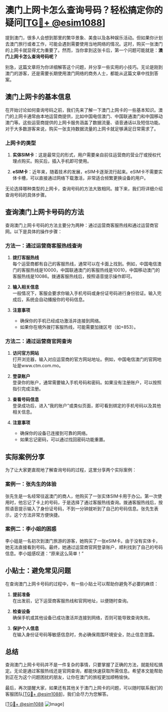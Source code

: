 # 澳门上网卡怎么查询号码？轻松搞定你的疑问[[TG💪+ @esim1088](https://t.me/s/esim1088)]

提到澳门，很多人会想到那里的繁华景象、美食以及各种娱乐活动。但如果你计划去澳门旅行或者工作，可能会遇到需要使用当地网络的情况。这时，购买一张澳门的上网卡就显得尤为重要了。然而，当你拿到这张卡后，第一个问题可能就是：**澳门上网卡怎么查询号码呢？**

别急，这篇文章将为你详细解答这个问题，并分享一些实用的小技巧。无论是刚到澳门的游客，还是需要长期使用澳门网络的商务人士，都能从这篇文章中找到答案。

## 澳门上网卡的基本信息

在开始讨论如何查询号码之前，我们先来了解一下澳门上网卡的一些基本知识。澳门的上网卡通常由本地运营商提供，比如中国电信澳门、中国联通澳门和中国移动澳门等。这些运营商提供的上网卡服务涵盖了数据流量、语音通话以及短信功能。对于大多数游客来说，购买一张支持数据流量的上网卡就足够满足日常需求了。

### 上网卡的类型

1. **实体SIM卡**：这是最常见的形式，用户需要亲自前往运营商的营业厅或授权代理点购买。购买后，插入手机即可使用。
   
2. **eSIM卡**：近年来，随着技术的发展，eSIM卡逐渐流行起来。eSIM卡不需要实体卡槽，可以直接通过网络下载激活，非常适合频繁更换设备的用户。

无论选择哪种类型的上网卡，查询号码的方法大致相同。接下来，我们将详细介绍查询号码的具体步骤。

## 查询澳门上网卡号码的方法

查询澳门上网卡号码的方法主要分为两种：通过运营商客服热线和通过运营商官网。以下是具体的操作步骤：

### 方法一：通过运营商客服热线查询

1. **拨打客服热线**  
   每个运营商都有自己的客服热线，通常可以在卡面上找到。例如，中国电信澳门的客服热线是10000，中国联通澳门的客服热线是10010，中国移动澳门的客服热线是10086。拨通客服热线后，按照语音提示操作即可。

2. **输入相关信息**  
   一般情况下，客服会要求你输入手机号码或身份证号码进行身份验证。输入完成后，系统会自动播报你的号码信息。

3. **注意事项**  
   - 确保你的手机已经成功激活并连接到网络。
   - 如果你在境外拨打客服热线，可能需要加拨区号（如+853）。

### 方法二：通过运营商官网查询

1. **访问官方网站**  
   打开浏览器，输入对应运营商的官方网站地址。例如，中国电信澳门的官网地址是www.ctm.com.mo。

2. **登录账户**  
   登录你的账户，通常需要输入手机号码和密码。如果没有注册账户，可以按照指引完成注册。

3. **查看号码信息**  
   登录成功后，进入“我的账户”或类似页面，即可看到绑定的手机号码以及其他相关信息。

4. **注意事项**  
   - 确保你的设备已连接到可靠的网络。
   - 如果忘记密码，可以通过找回密码功能重置。

## 实际案例分享

为了让大家更直观地了解查询号码的过程，这里分享两个实际案例：

### 案例一：张先生的体验

张先生是一名经常往返澳门的商人，他购买了一张实体SIM卡用于办公。第一次使用时，他忘记了卡上的号码，于是选择了通过客服热线查询。拨通客服热线后，按照语音提示输入了身份证号码，不到一分钟就听到了自己的号码信息。张先生表示，这个方法非常方便快捷。

### 案例二：李小姐的困惑

李小姐是一名初次到澳门旅游的游客，她购买了一张eSIM卡。由于没有实体卡，她无法直接看到号码。最终，她通过运营商官网登录账户，顺利找到了自己的号码信息。李小姐感叹道：“原来这么简单！”

## 小贴士：避免常见问题

在查询澳门上网卡号码的过程中，有一些小贴士可以帮助你避免不必要的麻烦：

1. **提前准备**  
   在出发前，记下运营商客服热线和官网地址，以便随时查询。

2. **检查设备**  
   确保手机或其他设备已成功激活并连接到网络，否则可能导致查询失败。

3. **保护个人信息**  
   在输入身份证号码等敏感信息时，务必确保周围环境安全，防止信息泄露。

## 总结

查询澳门上网卡号码并不是一件复杂的事情，只要掌握了正确的方法，就能轻松搞定。无论是通过客服热线还是官网查询，都能快速获取所需信息。希望本文能帮助到正在为这个问题困扰的朋友，让你在澳门的旅程更加顺畅愉快。

最后，再次提醒大家，如果还有其他关于澳门上网卡的问题，可以随时联系我们的客服团队[[TG💪+ @esim1088](https://t.me/s/esim1088)]，我们会尽力为您解答。

[[TG💪+ @esim1088](https://t.me/s/esim1088) ![Image](https://i.postimg.cc/4NQfJmqS/Snipaste-2025-05-13-00-14-12.png)]